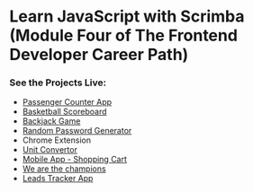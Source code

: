 # Learn JavaScript with Scrimba (Module Four of The Frontend Developer Career Path)

### See the Projects Live:
<ul>
  <li><a  href="https://65fdb5e7430d3e2d54cca24f--sweet-gaufre-ea9f39.netlify.app/">Passenger Counter App</a></li>
  <li><a  href="https://dancing-dusk-ff1cd3.netlify.app/">Basketball Scoreboard</a></li>
  <li><a  href="https://gregarious-longma-fc73bf.netlify.app/">Backjack Game</a></li>
  <li><a  href="https://random-password-generator-by-s4ch1.netlify.app/">Random Password Generator</a></li>
  <li>Chrome Extension</li>
  <li><a  href="https://unit-convertor-by-s4ch1.netlify.app/">Unit Convertor</a></li>
  <li><a  href="https://shopping-cart-made-by-s4ch1.netlify.app/">Mobile App - Shopping Cart</a></li>
  <li><a  href="https://665c8675c9ce7a5c05fe7a6d--splendid-cajeta-d7def1.netlify.app/">We are the champions</a></li>
  <li><a href="https://leads-tracker-by-s4ch1.netlify.app/">Leads Tracker App</a></li>
</ul>
